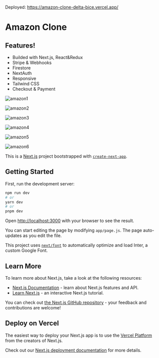 
Deployed: https://amazon-clone-delta-bice.vercel.app/


# Amazon Clone

## Features!


- Builded with Next.js, React&Redux
- Stripe & Webhooks
- Firestore
- NextAuth
- Responsive
- Tailwind CSS
- Checkout & Payment



![amazon1](https://github.com/furkandursun947/ReactApps/assets/32294454/afa65289-9ad6-459b-839a-b7ebc24939e6)

![amazon2](https://github.com/furkandursun947/ReactApps/assets/32294454/7742724a-6613-4af4-bcd5-87e736ef0cbf)

![amazon3](https://github.com/furkandursun947/ReactApps/assets/32294454/4b8345cc-fd7b-4831-b3ce-e15863357cbf)

![amazon4](https://github.com/furkandursun947/ReactApps/assets/32294454/ae07a4c8-c336-4a4b-8054-880e24446649)

![amazon5](https://github.com/furkandursun947/ReactApps/assets/32294454/e3402e90-149c-4cfd-a663-3c7d337093a9)

![amazon6](https://github.com/furkandursun947/ReactApps/assets/32294454/ce631259-6478-42c4-a815-645fc940ef7d)








This is a [Next.js](https://nextjs.org/) project bootstrapped with [`create-next-app`](https://github.com/vercel/next.js/tree/canary/packages/create-next-app).

## Getting Started

First, run the development server:

```bash
npm run dev
# or
yarn dev
# or
pnpm dev
```

Open [http://localhost:3000](http://localhost:3000) with your browser to see the result.

You can start editing the page by modifying `app/page.js`. The page auto-updates as you edit the file.

This project uses [`next/font`](https://nextjs.org/docs/basic-features/font-optimization) to automatically optimize and load Inter, a custom Google Font.

## Learn More

To learn more about Next.js, take a look at the following resources:

- [Next.js Documentation](https://nextjs.org/docs) - learn about Next.js features and API.
- [Learn Next.js](https://nextjs.org/learn) - an interactive Next.js tutorial.

You can check out [the Next.js GitHub repository](https://github.com/vercel/next.js/) - your feedback and contributions are welcome!

## Deploy on Vercel

The easiest way to deploy your Next.js app is to use the [Vercel Platform](https://vercel.com/new?utm_medium=default-template&filter=next.js&utm_source=create-next-app&utm_campaign=create-next-app-readme) from the creators of Next.js.

Check out our [Next.js deployment documentation](https://nextjs.org/docs/deployment) for more details.
